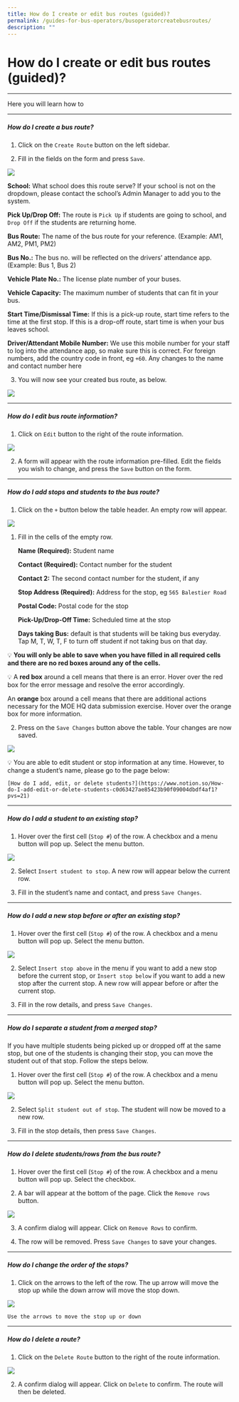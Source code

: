 ```yaml
---
title: How do I create or edit bus routes (guided)?
permalink: /guides-for-bus-operators/busoperatorcreatebusroutes/
description: ""
---
```

# How do I create or edit bus routes (guided)?
----------
Here you will learn how to 

----------------------------
##### How do I create a bus route?

1.  Click on the `Create Route` button on the left sidebar.
    
2.  Fill in the fields on the form and press `Save`.
    
 ![](/images/Operator/osb%20ops%2004%20create%20route.png)
    
**School:** What school does this route serve? If your school is not on the dropdown, please contact the school’s Admin Manager to add you to the system.

**Pick Up/Drop Off:** The route is `Pick Up` if students are going to school, and `Drop Off` if the students are returning home.
    
**Bus Route:** The name of the bus route for your reference. (Example: AM1, AM2, PM1, PM2)

**Bus No.:** The bus no. will be reflected on the drivers’ attendance app. (Example: Bus 1, Bus 2)

**Vehicle Plate No.:** The license plate number of your buses.

**Vehicle Capacity:** The maximum number of students that can fit in your bus.

**Start Time/Dismissal Time:** If this is a pick-up route, start time refers to the time at the first stop. If this is a drop-off route, start time is when your bus leaves school.

**Driver/Attendant Mobile Number:** We use this mobile number for your staff to log into the attendance app, so make sure this is correct. For foreign numbers, add the country code in front, eg `+60`. Any changes to the name and contact number here
    
3.  You will now see your created bus route, as below.
    
![](/images/Operator/osb%20ops%2005%20bus%20route.png)

----------------------------
##### How do I edit bus route information?


1.  Click on `Edit` button to the right of the route information.
    
![](/images/Operator/osb%20ops%2006%20bus%20route%20edit.png)
    
2.  A form will appear with the route information pre-filled. Edit the fields you wish to change, and press the `Save` button on the form.

----------------------------
##### How do I add stops and students to the bus route?


1.  Click on the `+` button below the table header. An empty row will appear.

![](/images/Operator/osb%20ops%2007%20bus%20route%20add%20student.png)

1.  Fill in the cells of the empty row.
    
    **Name (Required):** Student name
    
    **Contact (Required):** Contact number for the student
    
    **Contact 2:** The second contact number for the student, if any
    
    **Stop Address (Required):** Address for the stop, eg `565 Balestier Road`
    
    **Postal Code:** Postal code for the stop
    
    **Pick-Up/Drop-Off Time:** Scheduled time at the stop
    
    **Days taking Bus:** default is that students will be taking bus everyday. Tap M, T, W, T, F to turn off student if not taking bus on that day.
    
💡 **You will only be able to save when you have filled in all required cells and there are no red boxes around any of the cells.**
    
💡 A **red box** around a cell means that there is an error. Hover over the red box for the error message and resolve the error accordingly.
   
An **orange** box around a cell means that there are additional actions necessary for the MOE HQ data submission exercise. Hover over the orange box for more information.
    
2.  Press on the `Save Changes` button above the table. Your changes are now saved.
    
![](/images/Operator/osb%20ops%2008%20bus%20route%20add%20student.png)
    
   💡 You are able to edit student or stop information at any time. However, to change a student’s name, please go to the page below:
    
    [How do I add, edit, or delete students?](https://www.notion.so/How-do-I-add-edit-or-delete-students-c0d63427ae85423b90f09004dbdf4af1?pvs=21)
    
    

----------------------------
##### How do I add a student to an existing stop?

1.  Hover over the first cell (`Stop #`) of the row. A checkbox and a menu button will pop up. Select the menu button.
    
![](/images/Operator/osb%20ops%2009%20bus%20route%20add%20to%20existing%20stop.png)
    
2.  Select `Insert student to stop`. A new row will appear below the current row.
    
3.  Fill in the student’s name and contact, and press `Save Changes`.

----------------------------
##### How do I add a new stop before or after an existing stop?


1.  Hover over the first cell (`Stop #`) of the row. A checkbox and a menu button will pop up. Select the menu button.
    
![](/images/Operator/osb%20ops%2010%20bus%20route%20add%20stop.png)
    
2.  Select `Insert stop above` in the menu if you want to add a new stop before the current stop, or `Insert stop below` if you want to add a new stop after the current stop. A new row will appear before or after the current stop.
    
3.  Fill in the row details, and press `Save Changes`.

----------------------------
##### How do I separate a student from a merged stop?


If you have multiple students being picked up or dropped off at the same stop, but one of the students is changing their stop, you can move the student out of that stop. Follow the steps below.

1.  Hover over the first cell (`Stop #`) of the row. A checkbox and a menu button will pop up. Select the menu button.
    
![](/images/Operator/osb%20ops%2011%20bus%20route%20split%20row.png)
    
2.  Select `Split student out of stop`. The student will now be moved to a new row.
    
3.  Fill in the stop details, then press `Save Changes`.

----------------------------
##### How do I delete students/rows from the bus route?

1.  Hover over the first cell (`Stop #`) of the row. A checkbox and a menu button will pop up. Select the checkbox.
    
2.  A bar will appear at the bottom of the page. Click the `Remove rows` button.
    
![](/images/Operator/osb%20ops%2013%20bus%20route%20delete%20student.png)
    
3.  A confirm dialog will appear. Click on `Remove Rows` to confirm.
    
4.  The row will be removed. Press `Save Changes` to save your changes.

----------------------------
##### How do I change the order of the stops?

1.  Click on the arrows to the left of the row. The up arrow will move the stop up while the down arrow will move the stop down.
    
![](/images/Operator/osb%20ops%2012%20bus%20route%20reorder.png)
    
    Use the arrows to move the stop up or down

----------------------------
##### How do I delete a route?

1.  Click on the `Delete Route` button to the right of the route information.
    
![](/images/Operator/osb%20ops%2014%20bus%20route%20delete%20route.png)
    
2.  A confirm dialog will appear. Click on `Delete` to confirm. The route will then be deleted.
